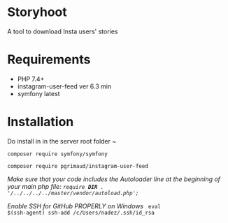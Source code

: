 # Storyhoot
A tool to download Insta users' stories

# Requirements
- PHP 7.4+
- instagram-user-feed ver 6.3 min
- symfony latest

# Installation
Do install in in the server root folder ~

<code>composer require symfony/symfony</code>

<code>composer require pgrimaud/instagram-user-feed</code>

*Make sure that your code includes the Autoloader line at the beginning of your main php file:
<code>require __DIR__ . '/../../../../master/vendor/autoload.php';</code>*


*Enable SSH for GitHub PROPERLY on Windows*
<code>
eval $(ssh-agent)
ssh-add /c/Users/nadez/.ssh/id_rsa
</code>